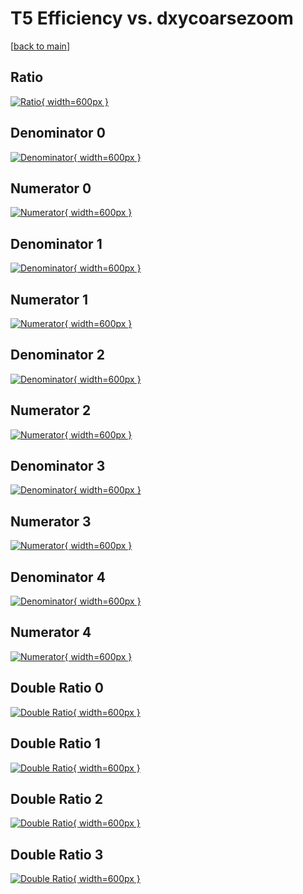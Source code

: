 # T5 Efficiency vs. dxycoarsezoom

[[back to main](./)]



## Ratio

[![Ratio](../mtv/var/T5_vtr_211_0_eff_dxycoarsezoom.png){ width=600px }](../mtv/var/T5_vtr_211_0_eff_dxycoarsezoom.pdf)

## Denominator 0

[![Denominator](../mtv/den/T5_vtr_211_0_eff_dxycoarsezoom_den0.png){ width=600px }](../mtv/den/T5_vtr_211_0_eff_dxycoarsezoom_den0.pdf)

## Numerator 0

[![Numerator](../mtv/num/T5_vtr_211_0_eff_dxycoarsezoom_num0.png){ width=600px }](../mtv/num/T5_vtr_211_0_eff_dxycoarsezoom_num0.pdf)

## Denominator 1

[![Denominator](../mtv/den/T5_vtr_211_0_eff_dxycoarsezoom_den1.png){ width=600px }](../mtv/den/T5_vtr_211_0_eff_dxycoarsezoom_den1.pdf)

## Numerator 1

[![Numerator](../mtv/num/T5_vtr_211_0_eff_dxycoarsezoom_num1.png){ width=600px }](../mtv/num/T5_vtr_211_0_eff_dxycoarsezoom_num1.pdf)

## Denominator 2

[![Denominator](../mtv/den/T5_vtr_211_0_eff_dxycoarsezoom_den2.png){ width=600px }](../mtv/den/T5_vtr_211_0_eff_dxycoarsezoom_den2.pdf)

## Numerator 2

[![Numerator](../mtv/num/T5_vtr_211_0_eff_dxycoarsezoom_num2.png){ width=600px }](../mtv/num/T5_vtr_211_0_eff_dxycoarsezoom_num2.pdf)

## Denominator 3

[![Denominator](../mtv/den/T5_vtr_211_0_eff_dxycoarsezoom_den3.png){ width=600px }](../mtv/den/T5_vtr_211_0_eff_dxycoarsezoom_den3.pdf)

## Numerator 3

[![Numerator](../mtv/num/T5_vtr_211_0_eff_dxycoarsezoom_num3.png){ width=600px }](../mtv/num/T5_vtr_211_0_eff_dxycoarsezoom_num3.pdf)

## Denominator 4

[![Denominator](../mtv/den/T5_vtr_211_0_eff_dxycoarsezoom_den4.png){ width=600px }](../mtv/den/T5_vtr_211_0_eff_dxycoarsezoom_den4.pdf)

## Numerator 4

[![Numerator](../mtv/num/T5_vtr_211_0_eff_dxycoarsezoom_num4.png){ width=600px }](../mtv/num/T5_vtr_211_0_eff_dxycoarsezoom_num4.pdf)

## Double Ratio 0

[![Double Ratio](../mtv/ratio/T5_vtr_211_0_eff_dxycoarsezoom_ratio0.png){ width=600px }](../mtv/ratio/T5_vtr_211_0_eff_dxycoarsezoom_ratio0.pdf)

## Double Ratio 1

[![Double Ratio](../mtv/ratio/T5_vtr_211_0_eff_dxycoarsezoom_ratio1.png){ width=600px }](../mtv/ratio/T5_vtr_211_0_eff_dxycoarsezoom_ratio1.pdf)

## Double Ratio 2

[![Double Ratio](../mtv/ratio/T5_vtr_211_0_eff_dxycoarsezoom_ratio2.png){ width=600px }](../mtv/ratio/T5_vtr_211_0_eff_dxycoarsezoom_ratio2.pdf)

## Double Ratio 3

[![Double Ratio](../mtv/ratio/T5_vtr_211_0_eff_dxycoarsezoom_ratio3.png){ width=600px }](../mtv/ratio/T5_vtr_211_0_eff_dxycoarsezoom_ratio3.pdf)

